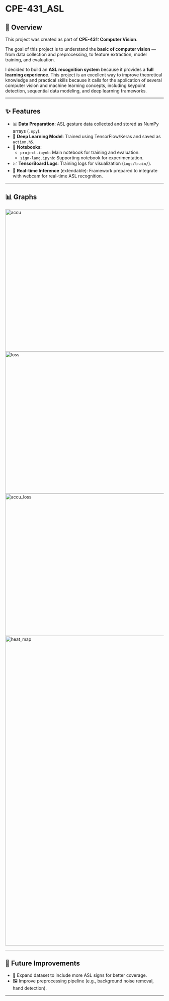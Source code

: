 # CPE-431_ASL

## 📖 Overview
This project was created as part of **CPE-431: Computer Vision**.

The goal of this project is to understand the **basic of computer vision** — from data collection and preprocessing, to feature extraction, model training, and evaluation.

I decided to build an **ASL recognition system** because it provides a **full learning experience**. This project is an excellent way to improve theoretical knowledge and practical skills because it calls for the application of several computer vision and machine learning concepts, including keypoint detection, sequential data modeling, and deep learning frameworks.

---

## ✨ Features
- 📊 **Data Preparation**: ASL gesture data collected and stored as NumPy arrays (`.npy`).
- 🧠 **Deep Learning Model**: Trained using TensorFlow/Keras and saved as `action.h5`.
- 📓 **Notebooks**:
  - `project.ipynb`: Main notebook for training and evaluation.
  - `sign-lang.ipynb`: Supporting notebook for experimentation.
- 📈 **TensorBoard Logs**: Training logs for visualization (`Logs/train/`).
- 🎯 **Real-time Inference** (extendable): Framework prepared to integrate with webcam for real-time ASL recognition.

---

## 📊 Graphs
<img width="567" height="453" alt="accu" src="https://github.com/user-attachments/assets/19eb911f-1dac-4fa1-81de-858d03193f9d" />
<img width="567" height="453" alt="loss" src="https://github.com/user-attachments/assets/db284291-b431-401e-ba74-f45f84906325" />
<img width="567" height="453" alt="accu_loss" src="https://github.com/user-attachments/assets/3b2609d8-ca90-4184-a04e-f77ed37fe6a1" />
<img width="1066" height="986" alt="heat_map" src="https://github.com/user-attachments/assets/e8dbe32b-c226-4ef6-9094-ae5c01d6b84e" />

---

## 🚀 Future Improvements
- 📂 Expand dataset to include more ASL signs for better coverage.
- 🖼️ Improve preprocessing pipeline (e.g., background noise removal, hand detection).

---

